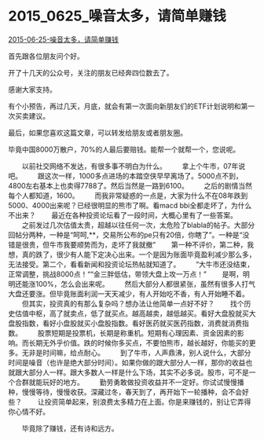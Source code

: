 # 2015_0625_噪音太多，请简单赚钱

[2015-06-25-噪音太多，请简单赚钱](https://mp.weixin.qq.com/s/sEE2pa-0iDyMq3a_YdIDBQ)



首先跟各位朋友问个好。

开了十几天的公众号，关注的朋友已经奔四位数去了。

感谢大家支持。



有个小预告，再过几天，月底，就会有第一次面向新朋友们的ETF计划说明和第一次买卖建议。

最后，如果您喜欢这篇文章，可以转发给朋友或者朋友圈。

毕竟中国8000万散户，70%的人最后要赔钱。能帮一个就帮一个，您说呢。



　　以前社交网络不发达，有很多事不明白为什么。
　　拿上个牛市，07年说吧。
　　跟这次一样，1000多点进场的本踏空侠早早离场了。5000点不到，4800左右基本上也卖得7788了。然后当然是一路到6100。
　　之后的剧情当然每个人都知道，1600。
　　而我非常疑惑的一点是，大家为什么不在08年跌到5000、4000出来呢？已经很明显的熊市了啊。看macd bbi全都走坏了，为什么不出来？
　　最近在各种投资论坛看了一段时间，大概心里有了一些答案。
　　之前发过几次估值太贵，超越以往任何一次，太危险了blabla的帖子。大部分回帖分两种，一种是“呵呵,**，交易所公布的pe只有20倍，你瞎了”。一种是“没错是很贵，但牛市我要顺势而为，走坏了我就撤”
　　第一种不评价，第二种，我想，真的跌了，很少有人能下定决心出来。一个是因为账面毕竟盈利减少那么多，无法接受。第二个，看看新闻和投资论坛热帖就知道了。
　　”大牛市还没结束，正常调整，挑战8000点！““金三胖低估，带领大盘上攻一万点！”
　　是啊，明明还能涨100%，怎么会出来呢。
　　然后大部分人都很紧张，虽然有很多人打气大盘还要涨。但毕竟账面利润一天天减少，有人开始吃不香，有人开始睡不着。
　　但其实，投资真的有那么复杂吗？想办法让他简单一点好不好？
　　找个历史估值中枢，高了就卖点，低了就买点。越高越卖，越低越买。看好大盘股就买大盘股指数，看好小盘股就买小盘股指数。看好医药就买医药指数，消费就消费指数。
　　股票短期是投票机，长期是称重机。短期有心理因素、资金因素的影响。而长期无外乎价值。跌的时候你多买点，不要怕熊市，越长越好，你能买的更多。无非是时间嘛，给点耐心。
　　到了牛市，人声鼎沸，别人说什么，大部分时间是噪音（也许是绝大部分时间）。如果你做的跟大部分人一样，那你的收益也就跟大部分人一样。跟大多数人一样是什么下场，其实不必多说。股市，可不是一个合群就能玩好的地方。
　　勤劳勇敢做投资收益并不一定好。你试试慢慢播种，慢慢等待，慢慢收获。深藏过冬，春天到了，再开始下一轮播种，会不会好些？
　　让投资简单起来，别浪费太多精力在上面。你是来赚钱的，别让它弄得你心情不好。


　　毕竟除了赚钱，还有诗和远方。

